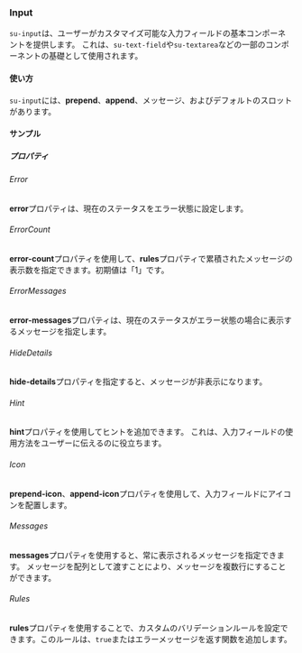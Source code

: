 ### Input

`su-input`は、ユーザーがカスタマイズ可能な入力フィールドの基本コンポーネントを提供します。 これは、`su-text-field`や`su-textarea`などの一部のコンポーネントの基礎として使用されます。

<su-divider class="mb-8" />

#### 使い方

`su-input`には、**prepend**、**append**、メッセージ、およびデフォルトのスロットがあります。

<example file='SuInput/uses' />

#### サンプル

##### プロパティ

###### Error

**error**プロパティは、現在のステータスをエラー状態に設定します。

<example file='SuInput/props/error' />

###### ErrorCount

**error-count**プロパティを使用して、**rules**プロパティで累積されたメッセージの表示数を指定できます。初期値は「1」です。

<example file='SuInput/props/errorCount' />

###### ErrorMessages

**error-messages**プロパティは、現在のステータスがエラー状態の場合に表示するメッセージを指定します。

<example file='SuInput/props/errorMessages' />

###### HideDetails

**hide-details**プロパティを指定すると、メッセージが非表示になります。

<example file='SuInput/props/hideDetails' />

###### Hint

**hint**プロパティを使用してヒントを追加できます。 これは、入力フィールドの使用方法をユーザーに伝えるのに役立ちます。

<example file='SuInput/props/hint' />

###### Icon

**prepend-icon**、**append-icon**プロパティを使用して、入力フィールドにアイコンを配置します。

<example file='SuInput/props/icon' />

###### Messages

**messages**プロパティを使用すると、常に表示されるメッセージを指定できます。 メッセージを配列として渡すことにより、メッセージを複数行にすることができます。

<example file='SuInput/props/messages' />

###### Rules

**rules**プロパティを使用することで、カスタムのバリデーションルールを設定できます。このルールは、`true`またはエラーメッセージを返す関数を追加します。

<example file='SuInput/props/rules' />